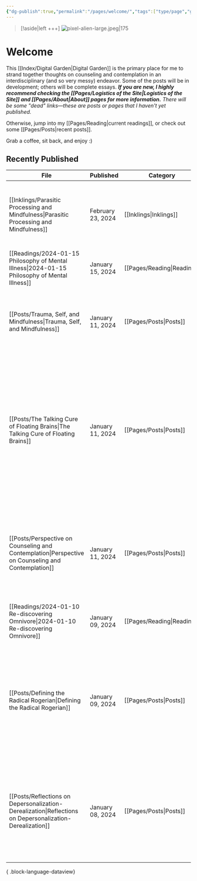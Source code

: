 ```yaml
---
{"dg-publish":true,"permalink":"/pages/welcome/","tags":["type/page","gardenEntry"],"created":"2024-01-12T07:27:55.597-08:00","updated":"2024-02-28T11:55:21.995-08:00"}
---
```



> [!aside|left +++]
> ![pixel-alien-large.jpeg|175](/img/user/00%20Meta/02%20Attachments/pixel-alien-large.jpeg)
# Welcome
This [[Index/Digital Garden\|Digital Garden]] is the primary place for me to strand together thoughts on counseling and contemplation in an interdisciplinary (and so very messy) endeavor. Some of the posts will be in development; others will be complete essays. ***If you are new, I highly recommend checking the [[Pages/Logistics of the Site\|Logistics of the Site]] and [[Pages/About\|About]] pages for more information.*** *There will be some "dead" links—these are posts or pages that I haven't yet published.*

Otherwise, jump into my [[Pages/Reading\|current readings]], or check out some [[Pages/Posts\|recent posts]]. 

Grab a coffee, sit back, and enjoy :)

## Recently Published

| File                                                                                                        | Published         | Category                      | Summary                                                                                                                                                                                                                                                                                                        |
| ----------------------------------------------------------------------------------------------------------- | ----------------- | ----------------------------- | -------------------------------------------------------------------------------------------------------------------------------------------------------------------------------------------------------------------------------------------------------------------------------------------------------------- |
| [[Inklings/Parasitic Processing and Mindfulness\|Parasitic Processing and Mindfulness]]                  | February 23, 2024 | [[Inklings\|Inklings]]        | Some thoughts on parasitic processing, anxiety, and how mindfulness "works" in addressing a common form of mental distress.                                                                                                                                                                                    |
| [[Readings/2024-01-15 Philosophy of Mental Illness\|2024-01-15 Philosophy of Mental Illness]]            | January 15, 2024  | [[Pages/Reading\|Reading]] | \-                                                                                                                                                                                                                                                                                                             |
| [[Posts/Trauma, Self, and Mindfulness\|Trauma, Self, and Mindfulness]]                                   | January 11, 2024  | [[Pages/Posts\|Posts]]     | musings on how the loss of self that occur in traumatic experiences can interact with the Buddhist idea of not- / non-self ([anatta](https://www.blogger.com/u/1/blog/post/edit/7448175482537401591/5695876508634988498#)).                                                                                    |
| [[Posts/The Talking Cure of Floating Brains\|The Talking Cure of Floating Brains]]                       | January 11, 2024  | [[Pages/Posts\|Posts]]     | _What is the place of citing neuroscience for professional counselors and therapists? Does it truly represent what we do, or is it just the zeitgeist to say how X changes your brain in Y ways?_ Prompted by diving deep into a tiny fraction of a great book, Benjamin E. Caldwell's *Saving Psychotherapy.* |
| [[Posts/Perspective on Counseling and Contemplation\|Perspective on Counseling and Contemplation]]       | January 11, 2024  | [[Pages/Posts\|Posts]]     | Limits of current paradigms, the potential of human experience in counseling and cognition research, and hints of how contemplative practices may aid us in this very human journey.                                                                                                                           |
| [[Readings/2024-01-10 Re-discovering Omnivore\|2024-01-10 Re-discovering Omnivore]]                      | January 09, 2024  | [[Pages/Reading\|Reading]] | \-                                                                                                                                                                                                                                                                                                             |
| [[Posts/Defining the Radical Rogerian\|Defining the Radical Rogerian]]                                   | January 09, 2024  | [[Pages/Posts\|Posts]]     | The relationship is the key intervention. [[Index/Common Factors\|Common Factors]] (e.g., alliance, empathy, coherent and agreed-upon plan, etc.) provide a framework for enhancing practitioner efficacy.                                                                                                                           |
| [[Posts/Reflections on Depersonalization-Derealization\|Reflections on Depersonalization-Derealization]] | January 08, 2024  | [[Pages/Posts\|Posts]]     | <ul><li>An intimate look into my experiences with DP/DR, meditation, and burnout.</li><li>An intimate look into my experiences with DP/DR, meditation, and burnout.</li></ul>                                                                                                                                  |

{ .block-language-dataview}
